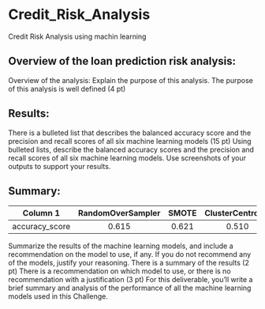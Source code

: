 # Credit_Risk_Analysis
Credit Risk Analysis using machin learning

## Overview of the loan prediction risk analysis:

Overview of the analysis: Explain the purpose of this analysis.
The purpose of this analysis is well defined (4 pt)

## Results:

There is a bulleted list that describes the balanced accuracy score and the precision and recall scores of all six machine learning models (15 pt)
Using bulleted lists, describe the balanced accuracy scores and the precision and recall scores of all six machine learning models. Use screenshots of your outputs to support your results.

## Summary:
| Column 1 | RandomOverSampler | SMOTE | ClusterCentroids | SMOTEENN |
|:--------:|:--------:|:--------:|:--------:|:--------:|
|   accuracy_score  |    0.615     |    0.621     |    0.510     |    0.637     |

Summarize the results of the machine learning models, and include a recommendation on the model to use, if any. If you do not recommend any of the models, justify your reasoning.
There is a summary of the results (2 pt)
There is a recommendation on which model to use, or there is no recommendation with a justification (3 pt)
For this deliverable, you’ll write a brief summary and analysis of the performance of all the machine learning models used in this Challenge.




